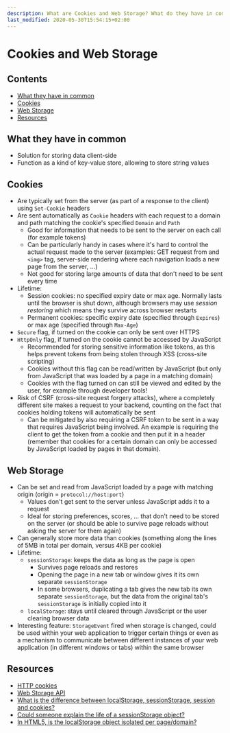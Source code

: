 ```yaml
---
description: What are Cookies and Web Storage? What do they have in common? What are their differences?
last_modified: 2020-05-30T15:54:15+02:00
---
```


# Cookies and Web Storage

## Contents

-   [What they have in common](#what-they-have-in-common)
-   [Cookies](#cookies)
-   [Web Storage](#web-storage)
-   [Resources](#resources)

## What they have in common

-   Solution for storing data client-side
-   Function as a kind of key-value store, allowing to store string values

## Cookies

-   Are typically set from the server (as part of a response to the client) using `Set-Cookie` headers
-   Are sent automatically as `Cookie` headers with each request to a domain and path matching the cookie's specified `Domain` and `Path`
    -   Good for information that needs to be sent to the server on each call (for example tokens)
    -   Can be particularly handy in cases where it's hard to control the actual request made to the server (examples: GET request from and `<img>` tag, server-side rendering where each navigation loads a new page from the server, ...)
    -   Not good for storing large amounts of data that  don't need to be sent every time
-   Lifetime:
    -   Session cookies: no specified expiry date or max age. Normally lasts until the browser is shut down, although browsers may use _session restoring_ which means they survive across browser restarts
    -   Permanent cookies: specific expiry date (specified through `Expires`) or max age (specified through `Max-Age`)
-   `Secure` flag, if turned on the cookie can only be sent over HTTPS
-   `HttpOnly` flag, if turned on the cookie cannot be accessed by JavaScript
    -   Recommended for storing sensitive information like tokens, as this helps prevent tokens from being stolen through XSS (cross-site scripting)
    -   Cookies without this flag can be read/written by JavaScript (but only from JavaScript that was loaded by a page in a matching domain)
    -   Cookies with the flag turned on can still be viewed and edited by the user, for example through developer tools!
-   Risk of CSRF (cross-site request forgery attacks), where a completely different site makes a request to your backend, counting on the fact that cookies holding tokens will automatically be sent
    -   Can be mitigated by also requiring a CSRF token to be sent in a way that requires JavaScript being involved. An example is requiring the client to get the token from a cookie and then put it in a header (remember that cookies for a certain domain can only be accessed by JavaScript loaded by pages in that domain).

## Web Storage

-   Can be set and read from JavaScript loaded by a page with matching origin (origin = `protocol://host:port`)
    -   Values don't get sent to the server unless JavaScript adds it to a request
    -   Ideal for storing preferences, scores, ... that don't need to be stored on the server (or should be able to survive page reloads without asking the server for them again)
-   Can generally store more data than cookies (something along the lines of 5MB in total per domain, versus 4KB per cookie)
-   Lifetime:
    -   `sessionStorage`: keeps the data as long as the page is open
        -   Survives page reloads and restores
        -   Opening the page in a new tab or window gives it its own separate `sessionStorage`
        -   In some browsers, duplicating a tab gives the new tab its own separate `sessionStorage`, but the data from the original tab's `sessionStorage` is initially copied into it
    -   `localStorage`: stays until cleared through JavaScript or the user clearing browser data
-   Interesting feature: `StorageEvent` fired when storage is changed, could be used within your web application to trigger certain things or even as a mechanism to communicate between different instances of your web application (in different windows or tabs) within the same browser

## Resources

-   [HTTP cookies](https://developer.mozilla.org/en-US/docs/Web/HTTP/Cookies)
-   [Web Storage API](https://developer.mozilla.org/en-US/docs/Web/API/Web_Storage_API)
-   [What is the difference between localStorage, sessionStorage, session and cookies?](https://stackoverflow.com/questions/19867599/what-is-the-difference-between-localstorage-sessionstorage-session-and-cookies)
-   [Could someone explain the life of a sessionStorage object?](https://stackoverflow.com/questions/8945744/could-someone-explain-the-life-of-a-sessionstorage-object)
-   [In HTML5, is the localStorage object isolated per page/domain?](https://stackoverflow.com/questions/4201239/in-html5-is-the-localstorage-object-isolated-per-page-domain)
